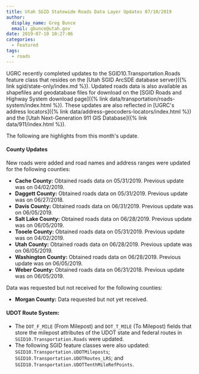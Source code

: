 ```yaml
---
title: Utah SGID Statewide Roads Data Layer Updates 07/10/2019
author:
  display_name: Greg Bunce
  email: gbunce@utah.gov
date: 2019-07-10 10:27:06
categories:
  - Featured
tags:
  - roads
---
```


UGRC recently completed updates to the SGID10.Transportation.Roads feature class that resides on the [Utah SGID ArcSDE database server]({% link sgid/state-only/index.md %}). Updated roads data is also available as shapefiles and geodatabase files for download on the [SGID Roads and Highway System download page]({% link data/transportation/roads-system/index.html %}). These updates are also reflected in [UGRC's address locators]({% link data/address-geocoders-locators/index.html %}) and the [Utah Next-Generation 911 GIS Database]({% link data/911/index.html %}).

The following are highlights from this month's update.

#### County Updates

New roads were added and road names and address ranges were updated for the following counties:

- **Cache County:** Obtained roads data on 05/31/2019. Previous update was on 04/02/2019.
- **Daggett County:** Obtained roads data on 05/31/2019. Previous update was on 06/27/2018.
- **Davis County:** Obtained roads data on 06/31/2019. Previous update was on 06/05/2019.
- **Salt Lake County:** Obtained roads data on 06/28/2019. Previous update was on 06/05/2019.
- **Tooele County:** Obtained roads data on 05/31/2019. Previous update was on 04/02/2019.
- **Utah County:** Obtained roads data on 06/28/2019. Previous update was on 06/05/2019.
- **Washington County:** Obtained roads data on 06/28/2019. Previous update was on 06/05/2019.
- **Weber County:** Obtained roads data on 06/31/2018. Previous update was on 06/05/2019.

Data was requested but not received for the following counties:

- **Morgan County:** Data requested but not yet received.

#### UDOT Route System:

- The `DOT_F_MILE` (From Milepost) and `DOT_T_MILE` (To Milepost) fields that store the milepost attributes of the UDOT state and federal routes in `SGID10.Transportation.Roads` were updated.
- The following SGID feature classes were also updated: `SGID10.Transportation.UDOTMileposts`; `SGID10.Transportation.UDOTRoutes_LRS`; and `SGID10.Transportation.UDOTTenthMileRefPoints`.
